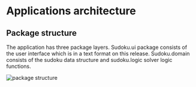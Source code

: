 # Applications architecture

## Package structure

The application has three package layers. Sudoku.ui package consists of the user interface which is in a text format on this release. Sudoku.domain consists of
the sudoku data structure and sudoku.logic solver logic functions.

![package structure](https://github.com/Latelaukki/ot-harjoitustyo/blob/master/Documentation/images/r-2.png)


